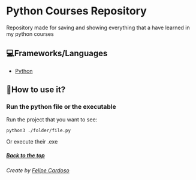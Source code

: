 # Python Courses Repository

Repository made for saving and showing everything that a have learned in my python courses

## 💻Frameworks/Languages

- [Python](https://www.python.org)

## 🚀How to use it?

### Run the python file or the executable

Run the project that you want to see:

```
python3 ./folder/file.py
```

Or execute their .exe

##### [Back to the top](#)

###### Create by [Felipe Cardoso](https://lymei.art)
